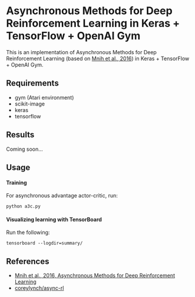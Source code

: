 # Asynchronous Methods for Deep Reinforcement Learning in Keras + TensorFlow + OpenAI Gym
This is an implementation of Asynchronous Methods for Deep Reinforcement Learning (based on [Mnih et al., 2016](https://arxiv.org/abs/1602.01783)) in Keras + TensorFlow + OpenAI Gym.  

## Requirements
- gym (Atari environment)
- scikit-image
- keras
- tensorflow

## Results
Coming soon...

## Usage
#### Training
For asynchronous advantage actor-critic, run:

```
python a3c.py
```

#### Visualizing learning with TensorBoard
Run the following:

```
tensorboard --logdir=summary/
```

## References
- [Mnih et al., 2016, Asynchronous Methods for Deep Reinforcement Learning](https://arxiv.org/abs/1602.01783)
- [coreylynch/async-rl](https://github.com/coreylynch/async-rl)
